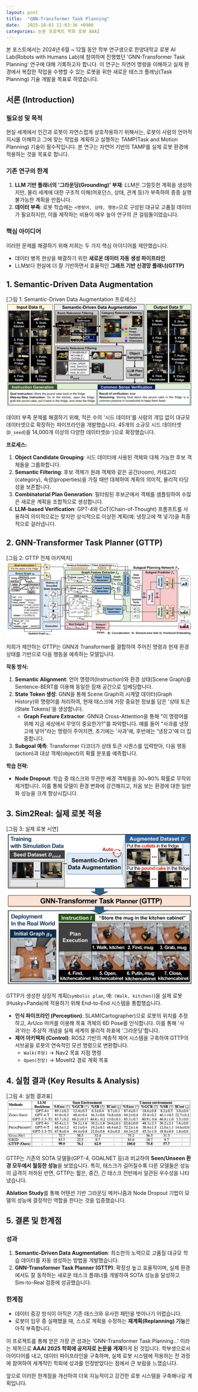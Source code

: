 ```yaml
---
layout: post
title:  "GNN-Transformer Task Planning"
date:   2025-10-01 11:03:36 +0900
categories: 논문 프로젝트 학회 로봇 AAAI
---
```


본 포스트에서는 2024년 6월 ~ 12월 동안 학부 연구생으로 한양대학교 로봇 AI Lab(Robots with Humans Lab)에 참여하며 진행했던 'GNN-Transformer Task Planning' 연구에 대해 기록하고자 합니다. 이 연구는 자연어 명령을 이해하고 실제 환경에서 복잡한 작업을 수행할 수 있는 로봇을 위한 새로운 태스크 플래닝(Task Planning) 기술 개발을 목표로 하였습니다.

## 서론 (Introduction)

### 필요성 및 목적
현실 세계에서 인간과 로봇이 자연스럽게 상호작용하기 위해서는, 로봇이 사람의 언어적 지시를 이해하고 그에 맞는 작업을 계획하고 실행하는 TAMP(Task and Motion Planning) 기술이 필수적입니다. 본 연구는 자연어 기반의 TAMP를 실제 로봇 환경에 적용하는 것을 목표로 합니다.

### 기존 연구의 한계
1.  **LLM 기반 플래너의 '그라운딩(Grounding)' 부재**: LLM은 그럴듯한 계획을 생성하지만, 물리 세계에 대한 구조적 이해(어포던스, 상태, 관계 등)가 부족하여 종종 실행 불가능한 계획을 만듭니다.
2.  **데이터 부족**: 로봇 학습에는 `<명령어, 상태, 행동>`으로 구성된 대규모 고품질 데이터가 필요하지만, 이를 제작하는 비용이 매우 높아 연구의 큰 걸림돌이었습니다.

### 핵심 아이디어
이러한 문제를 해결하기 위해 저희는 두 가지 핵심 아이디어를 제안했습니다.
*   데이터 병목 현상을 해결하기 위한 **새로운 데이터 자동 생성 파이프라인**
*   LLM보다 현실에 더 잘 기반하면서 효율적인 **그래프 기반 신경망 플래너(GTTP)**

## 1. Semantic-Driven Data Augmentation

[그림 1: Semantic-Driven Data Augmentation 프로세스]
![Data Augmentation Process](/assets/img/project-gnn-tamp/slide_9.png)

데이터 부족 문제를 해결하기 위해, 적은 수의 '시드 데이터'를 사람의 개입 없이 대규모 데이터셋으로 확장하는 파이프라인을 개발했습니다. 45개의 소규모 시드 데이터셋(`D_seed`)을 14,000개 이상의 다양한 데이터셋(`D'`)으로 확장했습니다.

**프로세스:**
1.  **Object Candidate Grouping**: 시드 데이터에 사용된 객체와 대체 가능한 후보 객체들을 그룹화합니다.
2.  **Semantic Filtering**: 후보 객체가 원래 객체와 같은 공간(room), 카테고리(category), 속성(properties)을 가질 때만 대체하여 계획의 의미적, 물리적 타당성을 보존합니다.
3.  **Combinatorial Plan Generation**: 필터링된 후보군에서 객체를 샘플링하여 수많은 새로운 계획을 조합적으로 생성합니다.
4.  **LLM-based Verification**: GPT-4와 CoT(Chain-of-Thought) 프롬프트를 사용하여 의미적으로는 맞지만 상식적으로 이상한 계획(예: 냉장고에 책 넣기)을 최종적으로 걸러냅니다.

## 2. GNN-Transformer Task Planner (GTTP)

[그림 2: GTTP 전체 아키텍처]
![GTTP Overall Architecture](/assets/img/project-gnn-tamp/slide_5.png)

저희가 제안하는 GTTP는 GNN과 Transformer를 결합하여 주어진 명령과 현재 환경 상태를 기반으로 다음 행동을 예측하는 모델입니다.

**작동 방식:**
1.  **Semantic Alignment**: 언어 명령어(Instruction)와 환경 상태(Scene Graph)를 Sentence-BERT를 이용해 동일한 잠재 공간으로 임베딩합니다.
2.  **State Token 생성**: GNN을 통해 Scene Graph의 시계열 데이터(Graph History)와 명령어를 처리하여, 현재 태스크에 가장 중요한 정보를 담은 '상태 토큰(State Tokens)'을 생성합니다.
    *   **Graph Feature Extractor**: GNN과 Cross-Attention을 통해 "이 명령어를 위해 지금 세상에서 무엇이 중요한가?"를 파악합니다. 예를 들어 "사과를 냉장고에 넣어"라는 명령이 주어지면, 초기에는 '사과'에, 후반에는 '냉장고'에 더 집중합니다.
3.  **Subgoal 예측**: Transformer 디코더가 상태 토큰 시퀀스를 입력받아, 다음 행동(action)과 대상 객체(object)의 확률 분포를 예측합니다.

**학습 전략:**
*   **Node Dropout**: 학습 중 태스크와 무관한 배경 객체들을 30~90% 확률로 무작위 제거합니다. 이를 통해 모델이 환경 변화에 강건해지고, 처음 보는 환경에 대한 일반화 성능을 크게 향상시킵니다.

## 3. Sim2Real: 실제 로봇 적용

[그림 3: 실제 로봇 시연]
![Real-World Demonstration](/assets/img/project-gnn-tamp/slide_11.png)

GTTP가 생성한 상징적 계획(`symbolic plan`, 예: `(Walk, kitchen)`)을 실제 로봇(Husky+Panda)에 적용하기 위해 End-to-End 시스템을 통합했습니다.

*   **인식 파이프라인 (Perception)**: SLAM(Cartographer)으로 로봇의 위치를 추정하고, ArUco 마커를 이용해 목표 객체의 6D Pose를 인식합니다. 이를 통해 '사과'라는 추상적 개념을 실제 세계의 물리적 좌표에 '그라운딩'합니다.
*   **제어 아키텍처 (Control)**: ROS2 기반의 계층적 제어 시스템을 구축하여 GTTP의 서브골을 로봇의 연속적인 모션 명령으로 변환합니다.
    *   `Walk(주방)` → Nav2 목표 지점 명령
    *   `Open(찬장)` → MoveIt2 경로 계획 목표

## 4. 실험 결과 (Key Results & Analysis)

[그림 4: 실험 결과표]
![Experiment Results](/assets/img/project-gnn-tamp/slide_12.png)

GTTP는 기존의 SOTA 모델들(GPT-4, GOALNET 등)과 비교하여 **Seen/Unseen 환경 모두에서 월등한 성능**을 보였습니다. 특히, 태스크가 길어질수록 다른 모델들은 성능이 급격히 저하된 반면, GTTP는 짧은, 중간, 긴 태스크 전반에서 일관된 우수성을 나타냈습니다.

**Ablation Study**를 통해 어텐션 기반 그라운딩 메커니즘과 Node Dropout 기법이 모델의 성능에 결정적인 역할을 한다는 것을 입증했습니다.

## 5. 결론 및 한계점

### 성과
1.  **Semantic-Driven Data Augmentation**: 최소한의 노력으로 고품질 대규모 학습 데이터를 자동 생성하는 방법을 개발했습니다.
2.  **GNN-Transformer Task Planner (GTTP)**: 확장성 높고 효율적이며, 실제 환경에서도 잘 동작하는 새로운 태스크 플래너를 개발하여 SOTA 성능을 달성하고 Sim-to-Real 검증에 성공했습니다.

### 한계점
*   데이터 증강 방식이 아직은 기존 태스크와 유사한 패턴을 벗어나기 어렵습니다.
*   로봇이 임무 중 실패했을 때, 스스로 계획을 수정하는 **재계획(Replanning) 기능**은 아직 부족합니다.

이 프로젝트를 통해 얻은 가장 큰 성과는 'GNN-Transformer Task Planning...' 이라는 제목으로 **AAAI 2025 학회에 공저자로 논문을 게재**하게 된 것입니다. 학부생으로서 아이디어를 내고, 데이터 파이프라인을 구축하며, 실제 로봇 시스템에 적용하는 전 과정에 참여하여 세계적인 학회에 성과를 인정받았다는 점에서 큰 보람을 느꼈습니다.

앞으로 이러한 한계점을 개선하여 더욱 지능적이고 강건한 로봇 시스템을 구축해나갈 계획입니다.